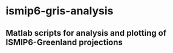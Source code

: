 # ismip6-gris-analysis

## Matlab scripts for analysis and plotting of ISMIP6-Greenland  projections

